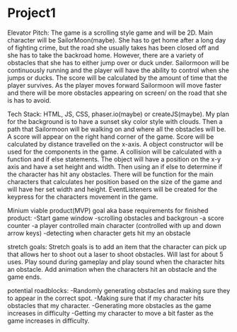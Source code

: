 # Project1

Elevator Pitch:
The game is a scrolling style game and will be 2D. Main character will be SailorMoon(maybe). She has to get home after a long day of fighting crime, but the road she usually takes has been closed off and she has to take the backroad home. However, there are a variety of obstacles that she has to either jump over or duck under. Sailormoon will be continuously running and the player will have the ability to control when she jumps or ducks. The score will be calculated by the amount of time that the player survives. As the player moves forward Sailormoon will move faster and there will be more obstacles appearing on screen/ on the road that she is has to avoid.

Tech Stack: HTML, JS, CSS, phaser.io(maybe) or createJS(maybe).
My plan for the background is to have a sunset sky color style with clouds. Then a path that Sailormoon will be walking on and where all the obstacles will be.
A score will appear on the right hand corner of the game. Score will be calculated by distance travelled on the x-axis.
A object constructor will be used for the components in the game.
A collision will be calculated with a function and if else statements. The object will have a position on the x-y axis and have a set height and width. Then using an if else to determine if the character has hit any obstacles.
There will be function for the main characters that calculates her position based on the size of the game and will have her set width and height.
EventListeners will be created for the keypress for the characters movement in the game.


Minium viable product(MVP) goal aka base requirements for finished product:
-Start game window
-scrolling obstacles and backgroun
-a score counter
-a player controlled main character (controlled with up and down arrow keys)
-detecting when character gets hit my an obstacle

stretch goals:
Stretch goals is to add an item that the character can pick up that allows her to shoot out a laser to shoot obstacles. Will last for about 5 uses.
Play sound during gameplay and play sound when the character hits an obstacle. Add animation when the characters hit an obstacle and the game ends.

potential roadblocks:
-Randomly generating obstacles and making sure they to appear in the correct spot.
-Making sure that if my character hits obstacles that my character.
-Generating more obstacles as the game increases in difficulty
-Getting my character to move a bit faster as the game increases in difficulty.
